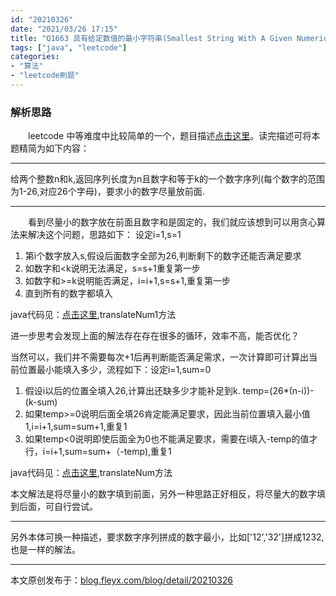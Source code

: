 ```yaml
---
id: "20210326"
date: "2021/03/26 17:15"
title: "Q1663 具有给定数值的最小字符串(Smallest String With A Given Numeric Value)"
tags: ["java", "leetcode"]
categories: 
- "算法"
- "leetcode刷题"
---
```


### 解析思路

&emsp;&emsp;leetcode 中等难度中比较简单的一个，题目描述[点击这里](https://leetcode-cn.com/problems/smallest-string-with-a-given-numeric-value/)。读完描述可将本题精简为如下内容：
***
给两个整数n和k,返回序列长度为n且数字和等于k的一个数字序列(每个数字的范围为1-26,对应26个字母)，要求小的数字尽量放前面.
***

&emsp;&emsp;看到尽量小的数字放在前面且数字和是固定的，我们就应该想到可以用贪心算法来解决这个问题，思路如下：
设定i=1,s=1
1. 第i个数字放入s,假设后面数字全部为26,判断剩下的数字还能否满足要求
2. 如数字和&lt;k说明无法满足，s=s+1重复第一步
3. 如数字和>=k说明能否满足，i=i+1,s=s+1,重复第一步
4. 直到所有的数字都填入

<!-- more -->

java代码见：[点击这里](https://github.com/FleyX/demo-project/blob/master/5.leetcode/src/com/fanxb/interview/Q1663.java),translateNum1方法

进一步思考会发现上面的解法存在存在很多的循环，效率不高，能否优化？

当然可以，我们并不需要每次+1后再判断能否满足需求，一次计算即可计算出当前位置最小能填入多少，流程如下：设定i=1,sum=0

1. 假设i以后的位置全填入26,计算出还缺多少才能补足到k. temp=(26*(n-i))-(k-sum)
2. 如果temp>=0说明后面全填26肯定能满足要求，因此当前位置填入最小值1,i=i+1,sum=sum+1,重复1
3. 如果temp&lt;0说明即使后面全为0也不能满足要求，需要在i填入-temp的值才行，i=i+1,sum=sum+（-temp),重复1

java代码见：[点击这里](https://github.com/FleyX/demo-project/blob/master/5.leetcode/src/com/fanxb/interview/Q1663.java),translateNum方法

本文解法是将尽量小的数字填到前面，另外一种思路正好相反，将尽量大的数字填到后面，可自行尝试。

***
另外本体可换一种描述，要求数字序列拼成的数字最小，比如['12','32']拼成1232,也是一样的解法。
***


本文原创发布于：[blog.fleyx.com/blog/detail/20210326](https://blog.fleyx.com/blog/detail/20210326)